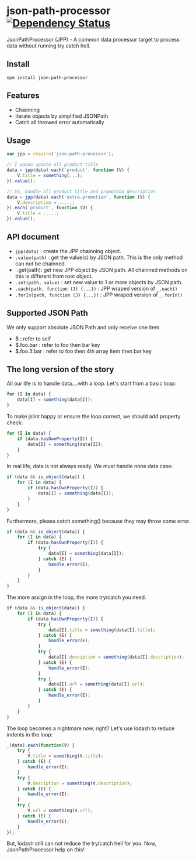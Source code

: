 json-path-processor [![Dependency Status](https://david-dm.org/zordius/json-path-processor.png)](https://david-dm.org/zordius/json-path-processor)
==========

JsonPathProcessor (JPP) - A common data processor target to process data without running try catch hell.

Install
-------

```
npm install json-path-processor
```

Features
--------

* Chainning
* Iterate objects by simplified JSONPath
* Catch all throwed error automatically

Usage
-----

```javascript
var jpp = require('json-path-processor');

// I wanna update all product title
data = jpp(data).each('product', function (V) {
    V.title = something(...);
}).value();

// Ya, handle all product title and promotion description
data = jpp(data).each('extra.promotion', function (V) {
    V.description = .....;
}).each('product', function (V) {
    V.title = .....;
}).value();
```

API document
------------

* `jpp(data)` : create the JPP chainning object.
* `.value(path)` : get the value(s) by JSON path. This is the only method can not be chainned.
* `.get(path): get new JPP object by JSON path. All chainned methods on this is different from root object.
* `.set(path, value)` : set new value to 1 or more objects by JSON path.
* `.each(path, function (J) {...})` : JPP wraped version of `_.each()`
* `.forIn(path, function (J) {...})` : JPP wraped version of `_.forIn()`

Supported JSON Path
-------------------

We only support absolute JSON Path and only receive one item.

* $ : refer to self
* $.foo.bar : refer to foo then bar key
* $.foo.3.bar : refer to foo then 4th array item then bar key

The long version of the story
-----------------------------

All our life is to handle data....with a loop. Let's start from a basic loop:

```javascript
for (I in data) {
    data[I] = something(data[I]);
}
```

To make jslint happy or ensure the loop correct, we should add property check:

```javascript
for (I in data) {
    if (data.hasOwnProperty(I)) {
        data[I] = something(data[I]);
    }
}
```

In real life, data is not always ready. We must handle none data case:

```javascript
if (data && is_object(data)) {
    for (I in data) {
        if (data.hasOwnProperty(I)) {
            data[I] = something(data[I]);
        }
    }
}
```

Furthermore, please catch something() because they may throw some error.

```javascript
if (data && is_object(data)) {
    for (I in data) {
        if (data.hasOwnProperty(I)) {
            try {
                data[I] = something(data[I]);
            } catch (E) {
                handle_error(E);
            }
        }
    }
}
```

The more assign in the loop, the more try/catch you need.

```javascript
if (data && is_object(data)) {
    for (I in data) {
        if (data.hasOwnProperty(I)) {
            try {
                data[I].title = something(data[I].title);
            } catch (E) {
                handle_error(E);
            }
            try {
                data[I].desciption = something(data[I].description);
            } catch (E) {
                handle_error(E);
            }
            try {
                data[I].url = something(data[I].url);
            } catch (E) {
                handle_error(E);
            }
        }
    }
}
```

The loop becomes a nightmare now, right? Let's use lodash to reduce indents in the loop:

```javascript
_(data).each(function(V) {
    try {
        V.title = something(V.title);
    } catch (E) {
        handle_error(E);
    }
    try {
        V.desciption = something(V.description);
    } catch (E) {
        handle_error(E);
    }
    try {
        V.url = something(V.url);
    } catch (E) {
        handle_error(E);
    }
});

```

But, lodash still can not reduce the try/catch hell for you. Now, JsonPathProcessor help on this!
